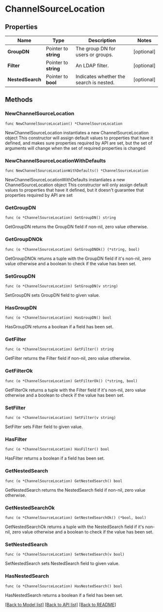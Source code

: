 # ChannelSourceLocation

## Properties

Name | Type | Description | Notes
------------ | ------------- | ------------- | -------------
**GroupDN** | Pointer to **string** | The group DN for users or groups. | [optional] 
**Filter** | Pointer to **string** | An LDAP filter. | [optional] 
**NestedSearch** | Pointer to **bool** | Indicates whether the search is nested. | [optional] 

## Methods

### NewChannelSourceLocation

`func NewChannelSourceLocation() *ChannelSourceLocation`

NewChannelSourceLocation instantiates a new ChannelSourceLocation object
This constructor will assign default values to properties that have it defined,
and makes sure properties required by API are set, but the set of arguments
will change when the set of required properties is changed

### NewChannelSourceLocationWithDefaults

`func NewChannelSourceLocationWithDefaults() *ChannelSourceLocation`

NewChannelSourceLocationWithDefaults instantiates a new ChannelSourceLocation object
This constructor will only assign default values to properties that have it defined,
but it doesn't guarantee that properties required by API are set

### GetGroupDN

`func (o *ChannelSourceLocation) GetGroupDN() string`

GetGroupDN returns the GroupDN field if non-nil, zero value otherwise.

### GetGroupDNOk

`func (o *ChannelSourceLocation) GetGroupDNOk() (*string, bool)`

GetGroupDNOk returns a tuple with the GroupDN field if it's non-nil, zero value otherwise
and a boolean to check if the value has been set.

### SetGroupDN

`func (o *ChannelSourceLocation) SetGroupDN(v string)`

SetGroupDN sets GroupDN field to given value.

### HasGroupDN

`func (o *ChannelSourceLocation) HasGroupDN() bool`

HasGroupDN returns a boolean if a field has been set.

### GetFilter

`func (o *ChannelSourceLocation) GetFilter() string`

GetFilter returns the Filter field if non-nil, zero value otherwise.

### GetFilterOk

`func (o *ChannelSourceLocation) GetFilterOk() (*string, bool)`

GetFilterOk returns a tuple with the Filter field if it's non-nil, zero value otherwise
and a boolean to check if the value has been set.

### SetFilter

`func (o *ChannelSourceLocation) SetFilter(v string)`

SetFilter sets Filter field to given value.

### HasFilter

`func (o *ChannelSourceLocation) HasFilter() bool`

HasFilter returns a boolean if a field has been set.

### GetNestedSearch

`func (o *ChannelSourceLocation) GetNestedSearch() bool`

GetNestedSearch returns the NestedSearch field if non-nil, zero value otherwise.

### GetNestedSearchOk

`func (o *ChannelSourceLocation) GetNestedSearchOk() (*bool, bool)`

GetNestedSearchOk returns a tuple with the NestedSearch field if it's non-nil, zero value otherwise
and a boolean to check if the value has been set.

### SetNestedSearch

`func (o *ChannelSourceLocation) SetNestedSearch(v bool)`

SetNestedSearch sets NestedSearch field to given value.

### HasNestedSearch

`func (o *ChannelSourceLocation) HasNestedSearch() bool`

HasNestedSearch returns a boolean if a field has been set.


[[Back to Model list]](../README.md#documentation-for-models) [[Back to API list]](../README.md#documentation-for-api-endpoints) [[Back to README]](../README.md)


